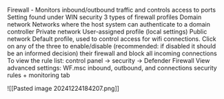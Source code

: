 Firewall - Monitors inbound/outbound traffic and controls access to ports 
Setting found under WIN security 
3 types of firewall profiles 
	Domain network
		Networks where the host system can authenticate to a domain controller 
	Private network 
		User-assigned profile (local settings)
	Public network 
		Default profile, used to control access for wifi connections. 
Click on any of the three to enable/disable (recommended: if disabled it should be an informed decision) their firewall and block all incoming connections 
To view the rule list:
	control panel -> security -> Defender Firewall 
View advanced settings: 
	WF.msc 
	inbound, outbound, and connections security rules + monitoring tab 
	
![[Pasted image 20241224184207.png]]
	



